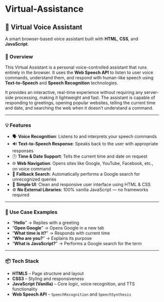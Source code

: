 # Virtual-Assistance


## 🧠 Virtual Voice Assistant

A smart browser-based voice assistant built with **HTML**, **CSS**, and **JavaScript**.

### 📌 Overview

This Virtual Assistant is a personal voice-controlled assistant that runs entirely in the browser. It uses the **Web Speech API** to listen to user voice commands, understand them, and respond with human-like speech using **Text-to-Speech** and **Speech Recognition** technologies.

It provides an interactive, real-time experience without requiring any server-side processing, making it lightweight and fast. The assistant is capable of responding to greetings, opening popular websites, telling the current time and date, and searching the web when it doesn’t understand a command.

---

### 💡 Features

* 🗣️ **Voice Recognition**: Listens to and interprets your speech commands
* 🔊 **Text-to-Speech Response**: Speaks back to the user with appropriate responses
* 🕒 **Time & Date Support**: Tells the current time and date on request
* 🌐 **Web Navigation**: Opens sites like Google, YouTube, Facebook, etc., on voice command
* 🧠 **Fallback Search**: Automatically performs a Google search for unrecognized queries
* 🎨 **Simple UI**: Clean and responsive user interface using HTML & CSS
* ⚙️ **No External Libraries**: 100% vanilla JavaScript — no frameworks required

---

### 🚀 Use Case Examples

* “**Hello**” → Replies with a greeting
* “**Open Google**” → Opens Google in a new tab
* “**What time is it?**” → Responds with current time
* “**Who are you?**” → Explains its purpose
* “**What is JavaScript?**” → Performs a Google search for the term

---

### 📦 Tech Stack

* **HTML5** – Page structure and layout
* **CSS3** – Styling and responsiveness
* **JavaScript (Vanilla)** – Core logic, voice recognition, and TTS functionality
* **Web Speech API** – `SpeechRecognition` and `SpeechSynthesis`


